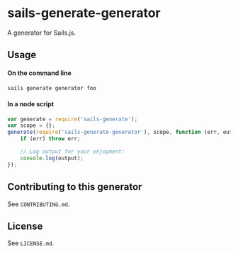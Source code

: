# sails-generate-generator

A generator for Sails.js.


## Usage

#### On the command line

```sh
sails generate generator foo
```

#### In a node script

```javascript
var generate = require('sails-generate');
var scope = {};
generate(require('sails-generate-generator'), scope, function (err, output) {
	if (err) throw err;

	// Log output for your enjoyment:
	console.log(output);
});
```


## Contributing to this generator

See `CONTRIBUTING.md`.

## License

See `LICENSE.md`.

